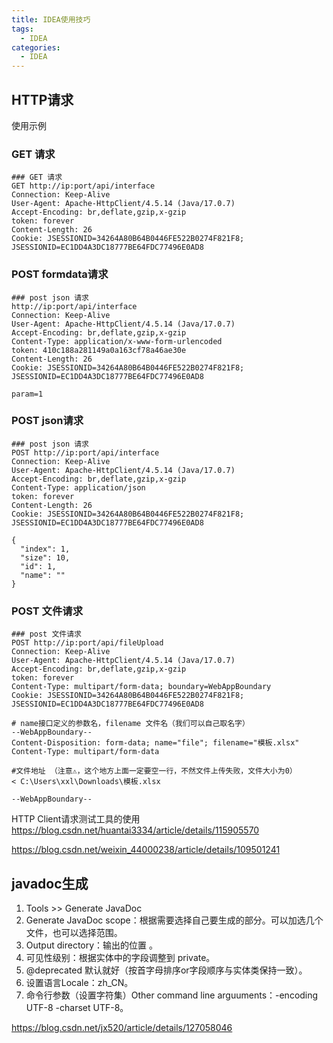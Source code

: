 ```yaml
---
title: IDEA使用技巧
tags:
  - IDEA
categories:
  - IDEA
---
```




## HTTP请求

使用示例

### GET 请求

~~~http
### GET 请求
GET http://ip:port/api/interface
Connection: Keep-Alive
User-Agent: Apache-HttpClient/4.5.14 (Java/17.0.7)
Accept-Encoding: br,deflate,gzip,x-gzip
token: forever
Content-Length: 26
Cookie: JSESSIONID=34264A80B64B0446FE522B0274F821F8; JSESSIONID=EC1DD4A3DC18777BE64FDC77496E0AD8
~~~

### POST  formdata请求

~~~http
### post json 请求
http://ip:port/api/interface
Connection: Keep-Alive
User-Agent: Apache-HttpClient/4.5.14 (Java/17.0.7)
Accept-Encoding: br,deflate,gzip,x-gzip
Content-Type: application/x-www-form-urlencoded
token: 410c188a281149a0a163cf78a46ae30e
Content-Length: 26
Cookie: JSESSIONID=34264A80B64B0446FE522B0274F821F8; JSESSIONID=EC1DD4A3DC18777BE64FDC77496E0AD8

param=1

~~~

### POST  json请求

~~~http
### post json 请求
POST http://ip:port/api/interface
Connection: Keep-Alive
User-Agent: Apache-HttpClient/4.5.14 (Java/17.0.7)
Accept-Encoding: br,deflate,gzip,x-gzip
Content-Type: application/json
token: forever
Content-Length: 26
Cookie: JSESSIONID=34264A80B64B0446FE522B0274F821F8; JSESSIONID=EC1DD4A3DC18777BE64FDC77496E0AD8

{
  "index": 1,
  "size": 10,
  "id": 1,
  "name": ""
}
~~~

### POST 文件请求

~~~http
### post 文件请求
POST http://ip:port/api/fileUpload
Connection: Keep-Alive
User-Agent: Apache-HttpClient/4.5.14 (Java/17.0.7)
Accept-Encoding: br,deflate,gzip,x-gzip
token: forever
Content-Type: multipart/form-data; boundary=WebAppBoundary
Cookie: JSESSIONID=34264A80B64B0446FE522B0274F821F8; JSESSIONID=EC1DD4A3DC18777BE64FDC77496E0AD8

# name接口定义的参数名，filename 文件名（我们可以自己取名字）
--WebAppBoundary--
Content-Disposition: form-data; name="file"; filename="模板.xlsx"
Content-Type: multipart/form-data

#文件地址 （注意⚠️，这个地方上面一定要空一行，不然文件上传失败，文件大小为0）
< C:\Users\xxl\Downloads\模板.xlsx

--WebAppBoundary--
~~~

HTTP Client请求测试工具的使用 https://blog.csdn.net/huantai3334/article/details/115905570

https://blog.csdn.net/weixin_44000238/article/details/109501241

## javadoc生成

1. Tools >> Generate JavaDoc
2. Generate JavaDoc scope：根据需要选择自己要生成的部分。可以加选几个文件，也可以选择范围。
3. Output directory：输出的位置 。
4. 可见性级别：根据实体中的字段调整到 private。
5. @deprecated 默认就好（按首字母排序or字段顺序与实体类保持一致）。
6. 设置语言Locale：zh_CN。
7. 命令行参数（设置字符集）Other command line arguuments：-encoding UTF-8 -charset UTF-8。

https://blog.csdn.net/jx520/article/details/127058046


